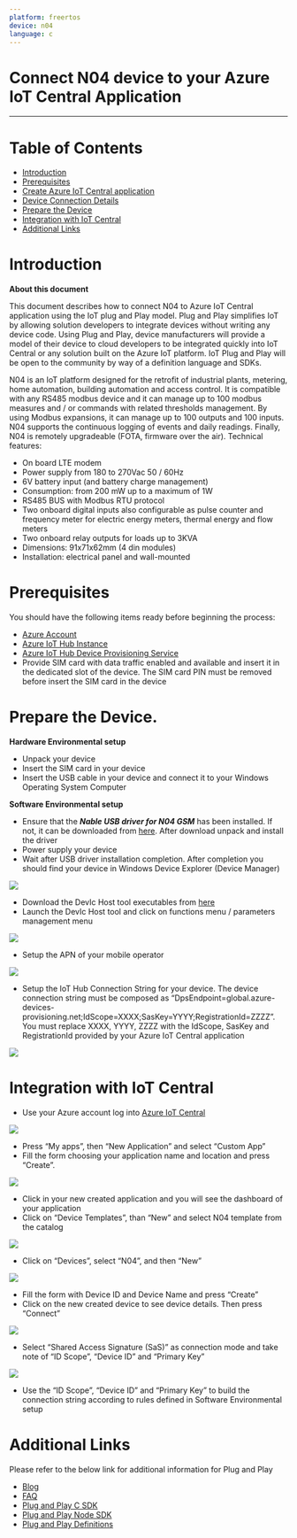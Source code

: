 ```yaml
---
platform: freertos
device: n04
language: c
---
```


Connect N04 device to your Azure IoT Central Application
===

---
# Table of Contents

-   [Introduction](#Introduction)
-   [Prerequisites](#Prerequisites)
-   [Create Azure IoT Central application](#Create_AICA)
-   [Device Connection Details](#DeviceConnectionDetails)
-   [Prepare the Device](#preparethedevice)
-   [Integration with IoT Central](#IntegrationwithIoTCentral)
-   [Additional Links](#AdditionalLinks)

<a name="Introduction"></a>

# Introduction 

**About this document**

This document describes how to connect N04 to Azure IoT Central application using the IoT plug and Play model. Plug and Play simplifies IoT by allowing solution developers to integrate devices without writing any device code. Using Plug and Play, device manufacturers will provide a model of their device to cloud developers to be integrated quickly into IoT Central or any solution built on the Azure IoT platform. IoT Plug and Play will be open to the community by way of a definition language and SDKs.

N04 is an IoT platform designed for the retrofit of industrial plants, metering, home automation, building automation and access control. It is compatible with any RS485 modbus device and it can manage up to 100 modbus measures and / or commands with related thresholds management. By using Modbus expansions, it can manage up to 100 outputs and 100 inputs. N04 supports the continuous logging of events and daily readings. Finally, N04 is remotely upgradeable (FOTA, firmware over the air). 
Technical features:

-	On board LTE modem
-	Power supply from 180 to 270Vac 50 / 60Hz
-	6V battery input (and battery charge management)
-	Consumption: from 200 mW up to a maximum of 1W
-	RS485 BUS with Modbus RTU protocol
-	Two onboard digital inputs also configurable as pulse counter and frequency meter for electric energy meters, thermal energy and flow meters
-	Two onboard relay outputs for loads up to 3KVA
-	Dimensions: 91x71x62mm (4 din modules)
-	Installation: electrical panel and wall-mounted

<a name="Prerequisites"></a>
# Prerequisites

You should have the following items ready before beginning the process: 

-   [Azure Account](https://portal.azure.com)
-   [Azure IoT Hub Instance](https://docs.microsoft.com/en-us/azure/iot-hub/about-iot-hub)
-   [Azure IoT Hub Device Provisioning Service](https://docs.microsoft.com/en-us/azure/iot-dps/about-iot-dps)
-   Provide SIM card with data traffic enabled and available and insert it in the dedicated slot of the device. The SIM card PIN must be removed before insert the SIM card in the device

<a name="preparethedevice"></a>
# Prepare the Device.

**Hardware Environmental setup**

-   Unpack your device
-   Insert the SIM card in your device
-   Insert the USB cable in your device and connect it to your Windows Operating System Computer

**Software Environmental setup**

-  Ensure that the ***Nable USB driver for N04 GSM*** has been installed. If not, it can be downloaded from [here](https://www.eurosystems.it/DevIc/Drivers/CDCDriver/N04CDC.zip). After download unpack and install the driver
-   Power supply your device
-   Wait after USB driver installation completion. After completion you should find your device in Windows Device Explorer (Device Manager)

![](./media/n04/1.png)

-   Download the DevIc Host tool executables from [here](https://www.eurosystems.it/DevIc/Host/DevIcHost.zip)
-   Launch the DevIc Host tool and click on functions menu / parameters management menu
 
![](./media/n04/2.png)

-   Setup the APN of your mobile operator

![](./media/n04/3.png)

-   Setup the IoT Hub Connection String for your device. The device connection string must be composed as “DpsEndpoint=global.azure-devices-provisioning.net;IdScope=XXXX;SasKey=YYYY;RegistrationId=ZZZZ”. You must replace XXXX, YYYY, ZZZZ with the IdScope, SasKey and RegistrationId provided by your Azure IoT Central application

![](./media/n04/4.png)

<a name="IntegrationwithIoTCentral"></a>
# Integration with IoT Central
-   Use your Azure account log into [Azure IoT Central](https://apps.azureiotcentral.com)
 
![](./media/n04/5.png)

-   Press “My apps”, then “New Application” and select “Custom App”
-   Fill the form choosing your application name and location and press “Create”.

![](./media/n04/6.png)

-   Click in your new created application and you will see the dashboard of your application
-   Click on “Device Templates”, than “New” and select N04 template from the catalog
 
![](./media/n04/7.png)

-   Click on “Devices”, select “N04”, and then “New”

![](./media/n04/8.png) 

-   Fill the form with Device ID and Device Name and press “Create”
-   Click on the new created device to see device details. Then press “Connect”
 
![](./media/n04/9.png)

-   Select “Shared Access Signature (SaS)” as connection mode and take note of “ID Scope”, “Device ID” and “Primary Key”
 
![](./media/n04/10.png)

-   Use the “ID Scope”, “Device ID” and “Primary Key” to build the connection string according to rules defined in Software Environmental setup

<a name="AdditionalLinks"></a>
# Additional Links

Please refer to the below link for additional information for Plug and Play 

-    [Blog](https://azure.microsoft.com/en-us/blog/iot-plug-and-play-is-now-available-in-preview/)
-    [FAQ](TBD) 
-    [Plug and Play C SDK](https://github.com/Azure/azure-iot-sdk-c/tree/public-preview) 
-    [Plug and Play Node SDK](https://github.com/Azure/azure-iot-sdk-node/tree/digitaltwins-preview)
-    [Plug and Play Definitions](https://github.com/Azure/IoTPlugandPlay)

